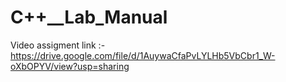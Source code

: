 # C++__Lab_Manual
Video assigment link :- https://drive.google.com/file/d/1AuywaCfaPvLYLHb5VbCbr1_W-oXbOPYV/view?usp=sharing
